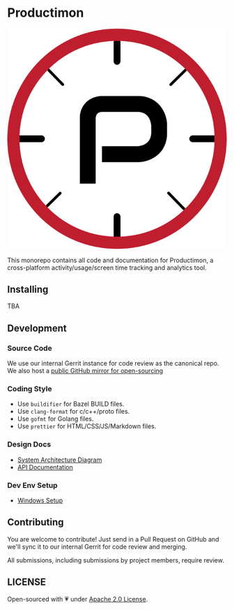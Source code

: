 # Productimon

![logo](images/productimon.png?s=100)


This monorepo contains all code and documentation for Productimon, a cross-platform activity/usage/screen time tracking
and analytics tool.


## Installing

TBA

## Development

### Source Code

We use our internal Gerrit instance for code review as the canonical repo. We also host a
[public GitHub mirror for open-sourcing](https://github.com/productimon/productimon)


### Coding Style

- Use `buildifier` for Bazel BUILD files.
- Use `clang-format` for c/c++/proto files.
- Use `gofmt` for Golang files.
- Use `prettier` for HTML/CSS/JS/Markdown files.

### Design Docs

- [System Architecture Diagram](https://docs.google.com/drawings/d/1TWAxg70vu_xM8AbtSZTbwLAWlQPJRRmYKtxeFkw_HkI)
- [API Documentation](/proto)


### Dev Env Setup

- [Windows Setup](docs/windows.md)

## Contributing

You are welcome to contribute! Just send in a Pull Request on GitHub and we'll sync it to our internal Gerrit
for code review and merging.

All submissions, including submissions by project members, require review.

## LICENSE

Open-sourced with 💗 under [Apache 2.0 License](LICENSE).

